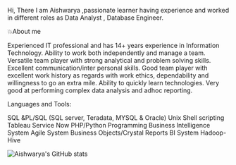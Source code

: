  Hi, There
I am Aishwarya ,passionate learner having experience and worked in different roles as Data Analyst , Database Engineer.

💥About me

Experienced IT professional and has 14+ years experience in Information Technology.
Ability to work both independently and manage a team. 
Versatile team player with strong analytical and problem solving skills. 
Excellent communication/inter personal skills.
Good team player with excellent work history as regards with work ethics, dependability and willingness to go an extra mile.
Ability to quickly learn technologies.
Very good at performing complex data analysis and adhoc reporting.


Languages and Tools:

SQL &PL/SQL (SQL server, Teradata, MYSQL & Oracle)
Unix Shell scripting
Tableau
Service Now
PHP/Python Programming
Business Intelligence System
Agile System
Business Objects/Crystal Reports BI System
Hadoop-Hive

![Aishwarya's GitHub stats](https://github-readme-stats.vercel.app/api?username=reach25aish&show_icons=true&theme=cobalt)
